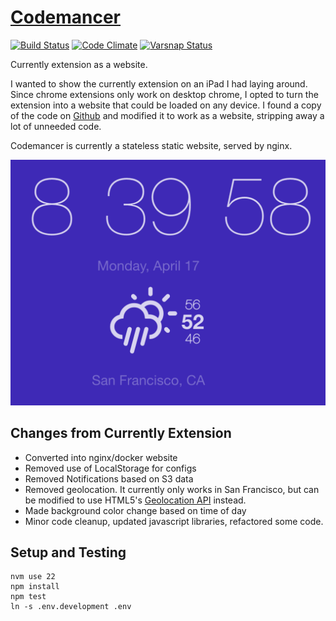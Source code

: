 [Codemancer](https://www.codemancer.com/)
=========================================

[![Build Status](https://drone.albertyw.com/api/badges/albertyw/codemancer/status.svg)](https://drone.albertyw.com/albertyw/codemancer)
[![Code Climate](https://codeclimate.com/github/albertyw/codemancer/badges/gpa.svg)](https://codeclimate.com/github/albertyw/codemancer)
[![Varsnap Status](https://www.varsnap.com/project/5760d307-1a12-4bc3-9688-eb5200da81ed/varsnap_badge.svg)](https://www.varsnap.com/project/5760d307-1a12-4bc3-9688-eb5200da81ed/)

Currently extension as a website.

I wanted to show the currently extension on an iPad I had laying around.  Since
chrome extensions only work on desktop chrome, I opted to turn the extension into
a website that could be loaded on any device.  I found a copy of the code on
[Github](https://github.com/vinitkumar/currently) and modified it to work as a website,
stripping away a lot of unneeded code.

Codemancer is currently a stateless static website, served by nginx.

![Screenshot](/codemancer/img/screenshot.png?raw=true "Screenshot")

Changes from Currently Extension
--------------------------------

 - Converted into nginx/docker website
 - Removed use of LocalStorage for configs
 - Removed Notifications based on S3 data
 - Removed geolocation.  It currently only works in San Francisco, but can be modified to use HTML5's
   [Geolocation API](https://developer.mozilla.org/en-US/docs/Web/API/Geolocation/Using_geolocation) instead.
 - Made background color change based on time of day
 - Minor code cleanup, updated javascript libraries, refactored some code.

Setup and Testing
-----------------

```
nvm use 22
npm install
npm test
ln -s .env.development .env
```
